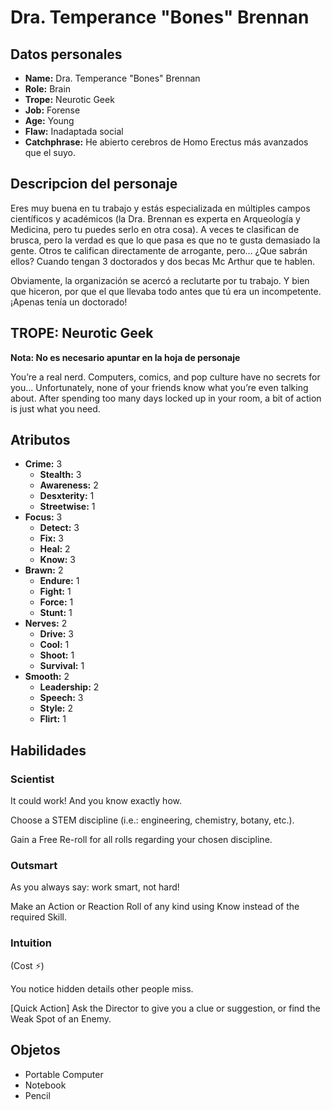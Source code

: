 
# Dra. Temperance "Bones" Brennan

## Datos personales

* **Name:** Dra. Temperance "Bones" Brennan
* **Role:** Brain
* **Trope:** Neurotic Geek
* **Job:** Forense
* **Age:** Young
* **Flaw:** Inadaptada social
* **Catchphrase:** He abierto cerebros de Homo Erectus más avanzados que el suyo.

## Descripcion del personaje

Eres muy buena en tu trabajo y estás especializada en múltiples campos científicos y académicos (la Dra. Brennan es experta en Arqueología y Medicina, pero tu puedes serlo en otra cosa). A veces te clasifican de brusca, pero la verdad es que lo que pasa es que no te gusta demasiado la gente. Otros te califican directamente de arrogante, pero... ¿Que sabrán ellos? Cuando tengan 3 doctorados y dos becas Mc Arthur que te hablen.

Obviamente, la organización se acercó a reclutarte por tu trabajo. Y bien que hiceron, por que el que llevaba todo antes que tú era un incompetente. ¡Apenas tenía un doctorado!


## TROPE: Neurotic Geek

**Nota: No es necesario apuntar en la hoja de personaje**

You’re a real nerd. Computers, comics, and pop culture have no secrets for you... Unfortunately, none of your friends know what you’re even talking about. After spending too many days locked up in your room, a bit of action is just what you need.

## Atributos

* **Crime:** 3
    * **Stealth:** 3
    * **Awareness:** 2
    * **Desxterity:** 1
    * **Streetwise:** 1
* **Focus:** 3
    * **Detect:** 3
    * **Fix:** 3
    * **Heal:** 2
    * **Know:** 3
* **Brawn:** 2
    * **Endure:** 1
    * **Fight:** 1
    * **Force:** 1
    * **Stunt:** 1
* **Nerves:** 2
    * **Drive:** 3
    * **Cool:** 1
    * **Shoot:** 1
    * **Survival:** 1
* **Smooth:** 2
    * **Leadership:** 2
    * **Speech:** 3
    * **Style:** 2
    * **Flirt:** 1


## Habilidades

### Scientist

It could work! And you know exactly how.

Choose a STEM discipline (i.e.: engineering, chemistry, botany, etc.).

Gain a Free Re-roll for all rolls regarding your chosen discipline.


### Outsmart

As you always say: work smart, not hard!

Make an Action or Reaction Roll of any kind using Know instead of the required Skill.


### Intuition

(Cost ⚡)

You notice hidden details other people miss.

[Quick Action] Ask the Director to give you a clue or suggestion, or find the Weak Spot of an Enemy.




## Objetos

* Portable Computer
* Notebook
* Pencil

